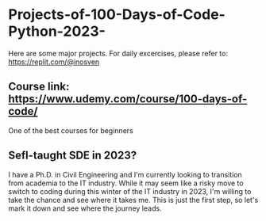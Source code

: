 # Projects-of-100-Days-of-Code-Python-2023-
Here are some major projects. For daily excercises, please refer to: https://replit.com/@inosven
## Course link: https://www.udemy.com/course/100-days-of-code/
One of the best courses for beginners
## Sefl-taught SDE in 2023?
I have a Ph.D. in Civil Engineering and I'm currently looking to transition from academia to the IT industry. 
While it may seem like a risky move to switch to coding during this winter of the IT industry in 2023, I'm willing to take the chance and see where it takes me. 
This is just the first step, so let's mark it down and see where the journey leads.
